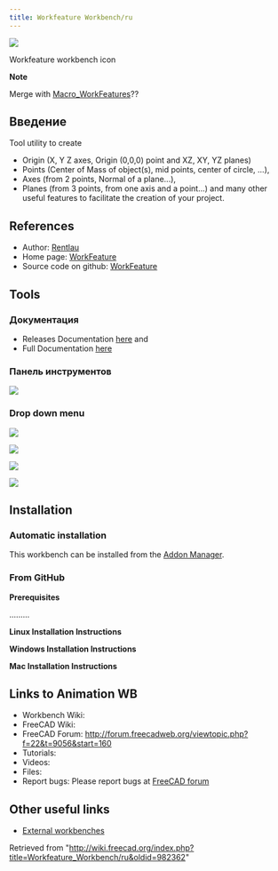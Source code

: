```yaml
---
title: Workfeature Workbench/ru
---
```

![](/images/WF_wf.png)

Workfeature workbench icon

**Note**

Merge with [Macro\_WorkFeatures](/Macro_WorkFeatures "Macro WorkFeatures")??

## Введение

Tool utility to create

* Origin (X, Y Z axes, Origin (0,0,0) point and XZ, XY, YZ planes)
* Points (Center of Mass of object(s), mid points, center of circle, ...),
* Axes (from 2 points, Normal of a plane...),
* Planes (from 3 points, from one axis and a point...) and many other useful features to facilitate the creation of your project.

## References

* Author: [Rentlau](https://github.com/Rentlau)
* Home page: [WorkFeature](https://github.com/Rentlau/WorkFeature)
* Source code on github: [WorkFeature](https://github.com/Rentlau/WorkFeature)

## Tools

### Документация

* Releases Documentation [here](https://github.com/Rentlau/WorkFeature/blob/master/WorkFeature/Doc/WF_releasesDocumentation.pdf) and
* Full Documentation [here](https://github.com/Rentlau/WorkFeature/blob/master/WorkFeature/Doc/WF_documentation.pdf)

### Панель инструментов

![](/images/WorkFeature-menu-orizz.png)

### Drop down menu

![](/images/WorkFeature-dropdown_01.png)

![](/images/WorkFeature-dropdown_02.png)

![](/images/WorkFeature-dropdown_03.png)

![](/images/WorkFeature-dropdown_04.png)

## Installation

### Automatic installation

This workbench can be installed from the [Addon Manager](/Std_AddonMgr "Std AddonMgr").

### From GitHub

**Prerequisites**

.........

**Linux Installation Instructions**

**Windows Installation Instructions**

**Mac Installation Instructions**

## Links to Animation WB

* Workbench Wiki:
* FreeCAD Wiki:
* FreeCAD Forum: <http://forum.freecadweb.org/viewtopic.php?f=22&t=9056&start=160>
* Tutorials:
* Videos:
* Files:
* Report bugs: Please report bugs at [FreeCAD forum](http://forum.freecadweb.org/index.php)

## Other useful links

* [External workbenches](/External_workbenches "External workbenches")

Retrieved from "<http://wiki.freecad.org/index.php?title=Workfeature_Workbench/ru&oldid=982362>"